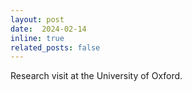 ```yaml
---
layout: post
date:  2024-02-14
inline: true
related_posts: false
---
```


Research visit at the University of Oxford.  